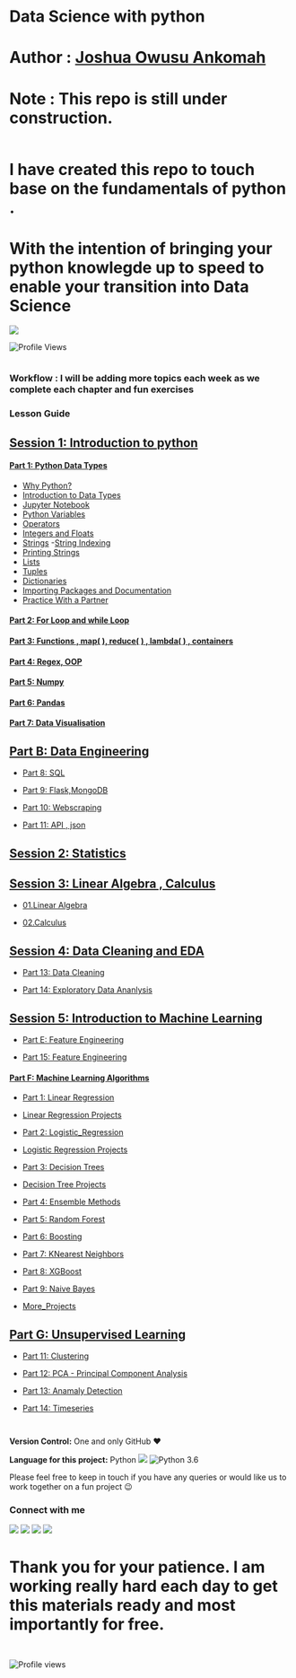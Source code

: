 # Data Science with python


 # Author : [Joshua Owusu Ankomah](https://www.linkedin.com/in/joshua-owusu-ankomah-2b5a9898/)


# Note : This repo is still under construction. 

```python

```

# I have created this repo to touch base on the fundamentals of python . 
# With the intention of bringing your python knowlegde up to speed to enable your transition into Data Science

![](https://forthebadge.com/images/badges/made-with-python.svg)




![Profile Views](https://gpvc.arturio.dev/code-JOA)<a href="https://github.com/code-JOA/code-JOA/actions"></a>


<!-- [![HitCount](http://hits.dwyl.io/code-JOA/badges.svg)](http://hits.dwyl.io/code_JOA/badges) -->

```python

```

<!-- #region -->
### Workflow : I will be adding more topics each week as we complete each chapter and fun exercises


### Lesson Guide

## [Session 1: Introduction to python ](#Intro)


#### [Part 1: Python Data Types](#why_py)
- [Why Python?](#why_py)
- [Introduction to Data Types](#intro)
- [Jupyter Notebook](#jupyter_nb)
- [Python Variables](#variables)
- [Operators](#operators)
- [Integers and Floats](#numbers)
- [Strings](#strings)
	-[String Indexing](#slicing)
- [Printing Strings](#print)
- [Lists](#lists)
- [Tuples](#tuples)
- [Dictionaries](#dictionary)
- [Importing Packages and Documentation](#import)
- [Practice With a Partner](#ind-practice)

#### [Part 2: For Loop and while Loop](#for_loop)

#### [Part 3: Functions , map( ), reduce( ) , lambda( ) , containers](#functions_et_al)

#### [Part 4: Regex, OOP](#regex)

#### [Part 5: Numpy ](#numpy)

#### [Part 6: Pandas](#Pandas)

#### [Part 7: Data Visualisation ](#data_viz)


## [Part B: Data Engineering ](#ML)

- [Part 8: SQL ](#SQL)

- [Part 9: Flask,MongoDB](#MongoDB)

- [Part 10: Webscraping](#web_scraping)

- [Part 11: API  , json](#API)


## [Session 2: Statistics ](#Statistics)


## [Session 3: Linear Algebra , Calculus](#API)
- [01.Linear Algebra](#linear-algebra)

- [02.Calculus](#calculus)



## [Session 4: Data Cleaning and EDA](#Cleaning)

- [Part 13: Data Cleaning](#cleaning)

- [Part 14: Exploratory Data Ananlysis](#EDA)


## [Session 5: Introduction to Machine Learning](#MLintro)

- [Part E: Feature Engineering](#Feature_Engineering)

- [Part 15: Feature Engineering](#F_Eng)


#### [Part F: Machine Learning Algorithms ](#ML)

- [Part 1: Linear Regression ](#Linear_Regression)
- [Linear Regression Projects](#LinR-projects)

- [Part 2: Logistic_Regression ](#Logistic_Regression)
- [Logistic Regression Projects](#LogR-projects)

- [Part 3: Decision Trees ](#Decision_Trees)
- [Decision Tree Projects](#Dtree-projects)

- [Part 4: Ensemble Methods](#Ensemble)
- [Part 5: Random Forest](#RandomForest)
- [Part 6: Boosting](#Boosting)

- [Part 7: KNearest Neighbors](#KNN)

- [Part 8: XGBoost](#XGBoost)

- [Part 9: Naive Bayes](#naive)

- [More_Projects](#more_projects)


## [Part G: Unsupervised Learning](#UL)

- [Part 11: Clustering](#Clustering)

- [Part 12: PCA - Principal Component Analysis](#PCA)


- [Part 13: Anamaly Detection](#anomaly)


- [Part 14: Timeseries](#times_series)




































<!-- #endregion -->

```python

```

```python

```

<!-- #region -->
**Version Control:**  One and only GitHub :heart:

**Language for this project:**  Python <img src="https://img.icons8.com/color/30/000000/snake.png"> ![Python 3.6](https://img.shields.io/badge/Python-3.7-brightgreen.svg)


Please feel free to keep in touch if you have any queries or would like us to work together on a fun project :wink: 


### Connect with me

[<img target="_blank" src="https://img.icons8.com/bubbles/100/000000/linkedin.png">](https://www.linkedin.com/in/joshua-owusu-ankomah-2b5a9898/)  [<img target="_blank" src="https://img.icons8.com/bubbles/100/000000/github.png">](https://github.com/code-JOA)  [<img target="_blank" src="https://img.icons8.com/bubbles/100/000000/facebook.png">]() [<img target="_blank" src="https://img.icons8.com/bubbles/100/000000/instagram-new.png">](https://www.instagram.com/jay_rockerfella/)

<!-- #endregion -->

# Thank you for your patience. I am working really hard each day to get this materials ready and most importantly for free.

```python

```

<!-- ![Profile views](https://gpvc.arturio.dev/code-JOA)<a href="https://github.com/code-JOA/Code-JOA/actions"><img src="http://hits.dwyl.io/code-JOA/badges.svg (http://hits.dwyl.io/code_JOA/badges)" align="right" alt="Hits"></a> -->

```python

```

![Profile views](https://gpvc.arturio.dev/code-JOA)<a href="https://github.com/code-JOA/Code-JOA/actions">

```python

```
